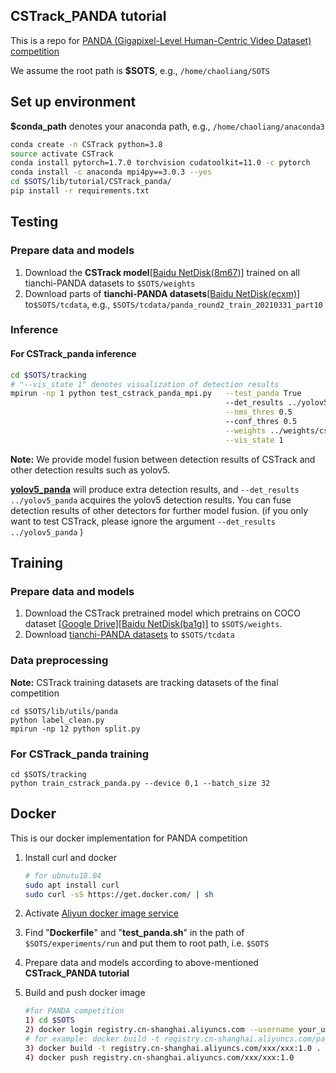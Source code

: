 ## CSTrack_PANDA tutorial

This is a repo for [PANDA (Gigapixel-Level Human-Centric Video Dataset) competition](https://tianchi.aliyun.com/competition/entrance/531855/introduction)

We assume the root path is **$SOTS**, e.g., `/home/chaoliang/SOTS`

## Set up environment

**$conda_path** denotes your anaconda path, e.g., `/home/chaoliang/anaconda3` 

```bash
conda create -n CSTrack python=3.8
source activate CSTrack
conda install pytorch=1.7.0 torchvision cudatoolkit=11.0 -c pytorch
conda install -c anaconda mpi4py==3.0.3 --yes
cd $SOTS/lib/tutorial/CSTrack_panda/
pip install -r requirements.txt
```

## Testing

### Prepare data and models

1. Download the **CSTrack model**[[Baidu NetDisk(8m67)]](https://pan.baidu.com/s/1mlivPz3hyPENLTeJxMfjjQ) trained on all tianchi-PANDA datasets to `$SOTS/weights`
2. Download  parts of **tianchi-PANDA datasets**[[Baidu NetDisk(ecxm)]](https://pan.baidu.com/s/1yVl-fHxyF7mhDYwsmdNTUA)  to`$SOTS/tcdata`, e.g., `$SOTS/tcdata/panda_round2_train_20210331_part10`

### Inference

#### For CSTrack_panda inference

```bash
cd $SOTS/tracking
# "--vis_state 1" denotes visualization of detection results 
mpirun -np 1 python test_cstrack_panda_mpi.py   --test_panda True                     \  
                                                --det_results ../yolov5_panda         \
                                                --nms_thres 0.5                       \   
                                                --conf_thres 0.5                      \
                                                --weights ../weights/cstrack_panda.pt \
                                                --vis_state 1 
```

**Note:** We provide model fusion between detection results  of CSTrack  and other detection results  such as yolov5.

[**yolov5_panda**](https://github.com/JudasDie/SOTS/edit/master/lib/tutorial/CSTrack_panda/YOLOV5_PANDA.md) will produce extra detection results, and `--det_results ../yolov5_panda` acquires the yolov5 detection results. You can fuse detection results of other detectors for further model fusion.  (if you only want to test CSTrack, please ignore the argument `--det_results ../yolov5_panda` )

## Training

### Prepare data and models

1. Download the CSTrack pretrained model which pretrains on COCO dataset [[Google Drive\]](https://drive.google.com/file/d/1qJHNlEXPVirDVmWL7hHeU4-P9amWHJHR/view?usp=sharing)[[Baidu NetDisk(ba1g)\]](https://pan.baidu.com/s/1S04i6-yxQ3QHtfUDDtd1Kw) to `$SOTS/weights`.
2. Download  [tianchi-PANDA datasets](https://tianchi.aliyun.com/competition/entrance/531855/information) to `$SOTS/tcdata`

### Data preprocessing

**Note:** CSTrack training datasets are tracking datasets of the final competition

```
cd $SOTS/lib/utils/panda
python label_clean.py
mpirun -np 12 python split.py
```
### For  CSTrack_panda training

```
cd $SOTS/tracking
python train_cstrack_panda.py --device 0,1 --batch_size 32
```

## Docker

This is our docker implementation for PANDA competition

1. Install curl and docker 

   ```bash
   # for ubnutu18.04
   sudo apt install curl
   sudo curl -sS https://get.docker.com/ | sh
   ```

2. Activate [Aliyun docker image service](https://tianchi.aliyun.com/competition/entrance/531863/tab/253?spm=5176.12586973.0.0.52d56567ZO368y)

3. Find "**Dockerfile**" and "**test_panda.sh**" in the path of `$SOTS/experiments/run`  and put them to root path, i.e. `$SOTS`

4. Prepare data and models according to above-mentioned **CSTrack_PANDA tutorial**

5. Build and push docker image

   ```bash
   #for PANDA competition
   1) cd $SOTS
   2) docker login registry.cn-shanghai.aliyuncs.com --username your_username  --password your_password
   # for example: docker build -t registry.cn-shanghai.aliyuncs.com/panda_tracking/panda_submit:1.0 . 
   3) docker build -t registry.cn-shanghai.aliyuncs.com/xxx/xxx:1.0 . 
   4) docker push registry.cn-shanghai.aliyuncs.com/xxx/xxx:1.0
   ```

   

